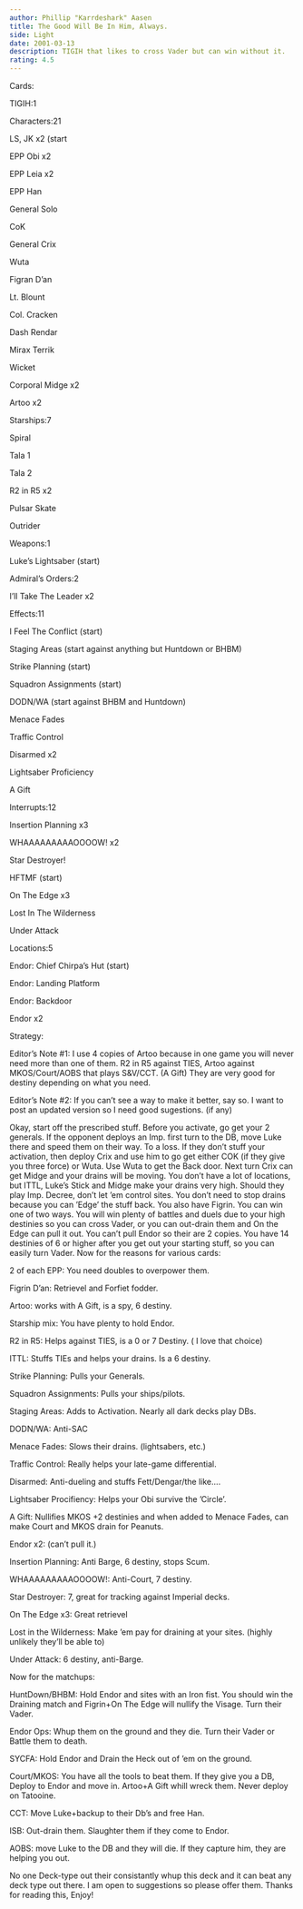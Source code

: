 ```yaml
---
author: Phillip "Karrdeshark" Aasen
title: The Good Will Be In Him, Always.
side: Light
date: 2001-03-13
description: TIGIH that likes to cross Vader but can win without it.
rating: 4.5
---
```

Cards: 

TIGIH:1

Characters:21
LS, JK x2 (start
EPP Obi x2
EPP Leia x2
EPP Han
General Solo
CoK
General Crix
Wuta
Figran D’an
Lt. Blount
Col. Cracken
Dash Rendar
Mirax Terrik
Wicket
Corporal Midge x2
Artoo x2

Starships:7
Spiral
Tala 1
Tala 2
R2 in R5 x2
Pulsar Skate
Outrider

Weapons:1
Luke’s Lightsaber (start)

Admiral’s Orders:2
I’ll Take The Leader x2

Effects:11
I Feel The Conflict (start)
Staging Areas (start against anything but Huntdown or BHBM)
Strike Planning (start)
Squadron Assignments (start)
DODN/WA (start against BHBM and Huntdown)
Menace Fades
Traffic Control
Disarmed x2
Lightsaber Proficiency
A Gift

Interrupts:12
Insertion Planning x3
WHAAAAAAAAAOOOOW! x2
Star Destroyer!
HFTMF (start)
On The Edge x3
Lost In The Wilderness
Under Attack

Locations:5
Endor: Chief Chirpa’s Hut (start)
Endor: Landing Platform
Endor: Backdoor
Endor x2 

Strategy: 

Editor’s Note #1: I use 4 copies of Artoo because in one game you will never need more than one of them.  R2 in R5 against TIES, Artoo against MKOS/Court/AOBS that plays S&V/CCT. (A Gift)  They are very good for destiny depending on what you need.

Editor’s Note #2: If you can’t see a way to make it better, say so.  I want to post an updated version so I need good sugestions. (if any)

Okay, start off the prescribed stuff.  Before you activate, go get your 2 generals.  If the opponent deploys an Imp. first turn to the DB, move Luke there and speed them on their way.  To a loss.  If they don’t stuff your activation, then deploy Crix and use him to go get either COK (if they give you three force) or Wuta.  Use Wuta to get the Back door.  Next turn Crix can get Midge and your drains will be moving.  You don’t have a lot of locations, but ITTL, Luke’s Stick and Midge make your drains very high.  Should they play Imp. Decree, don’t let ’em control sites. You don’t need to stop drains because you can ’Edge’ the stuff back. You also have Figrin.  You can win one of two ways. You will win plenty of battles and duels due to your high destinies so you can cross Vader, or you can out-drain them and On the Edge can pull it out.  You can’t pull Endor so their are 2 copies.  You have 14 destinies of 6 or higher after you get out your starting stuff, so you can easily turn Vader.  Now for the reasons for various cards:

2 of each EPP: You need doubles to overpower them.

Figrin D’an: Retrievel and Forfiet fodder.

Artoo: works with A Gift, is a spy, 6 destiny.

Starship mix: You have plenty to hold Endor.

R2 in R5: Helps against TIES, is a 0 or 7 Destiny. ( I love that choice)

ITTL: Stuffs TIEs and helps your drains. Is a 6 destiny.

Strike Planning: Pulls your Generals.

Squadron Assignments: Pulls your ships/pilots.

Staging Areas: Adds to Activation.  Nearly all dark decks play DBs.

DODN/WA: Anti-SAC

Menace Fades: Slows their drains. (lightsabers, etc.)

Traffic Control: Really helps your late-game differential.

Disarmed: Anti-dueling and stuffs Fett/Dengar/the like....

Lightsaber Procifiency: Helps your Obi survive the ’Circle’.  

A Gift: Nullifies MKOS +2 destinies and when added to Menace Fades, can make Court and MKOS drain for Peanuts.

Endor x2: (can’t pull it.)

Insertion Planning: Anti Barge, 6 destiny, stops Scum.

WHAAAAAAAAAOOOOW!: Anti-Court, 7 destiny.

Star Destroyer: 7, great for tracking against Imperial decks.

On The Edge x3: Great retrievel

Lost in the Wilderness: Make ’em pay for draining at your sites. (highly unlikely they’ll be able to)

Under Attack: 6 destiny, anti-Barge.


Now for the matchups:

HuntDown/BHBM: Hold Endor and sites with an Iron fist.  You should win the Draining match and Figrin+On The Edge will nullify the Visage.  Turn their Vader.

Endor Ops: Whup them on the ground and they die.  Turn their Vader or Battle them to death.

SYCFA: Hold Endor and Drain the Heck out of ’em on the ground.

Court/MKOS: You have all the tools to beat them.  If they give you a DB, Deploy to Endor and move in.  Artoo+A Gift whill wreck them.  Never deploy on Tatooine.

CCT: Move Luke+backup to their Db’s and free Han.

ISB: Out-drain them.  Slaughter them if they come to Endor.

AOBS: move Luke to the DB and they will die.  If they capture him, they are helping you out.

No one Deck-type out their consistantly whup this deck and it can beat any deck type out there.  I am open to suggestions so please offer them.  Thanks for reading this, Enjoy!   
